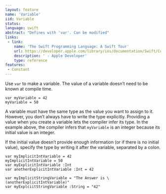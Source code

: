 ```yaml
---
layout: feature
name: 'Variable'
iid: Variable
status: 
language: swift
abstract: "Defines with 'var'. Can be modified"
links:
 - link:
    name: 'The Swift Programming Language: A Swift Tour'
    url: https://developer.apple.com/library/ios/documentation/Swift/Conceptual/Swift_Programming_Language/GuidedTour.html#//apple_ref/doc/uid/TP40014097-CH2-ID1
    description: ' - Apple Developer'
    type: reference
features:
 - Constant
---
```


Use `var` to make a variable. The value of a variable doesn’t need to be known at compile time.

<pre><code>var myVariable = 42
myVariable = 50
</code></pre>

A variable must have the same type as the value you want to assign to it. However, you don’t always have to write the type explicitly. Providing a value when you create a variable lets the compiler infer its type. In the example above, the compiler infers that `myVariable` is an integer because its initial value is an integer.

If the initial value doesn’t provide enough information (or if there is no initial value), specify the type by writing it after the variable, separated by a colon.

<pre><code>var myImplicitIntVariable = 42
myImplicitIntVariable = 50
var myExplicitIntVariable :Int
var anotherExplicitIntVariable :Int = 42

var myImplicitStringVariable = "The Answer is \(anotherExplicitIntVariable)"
var myExplciitStringVariable :String = "42"
</code></pre>